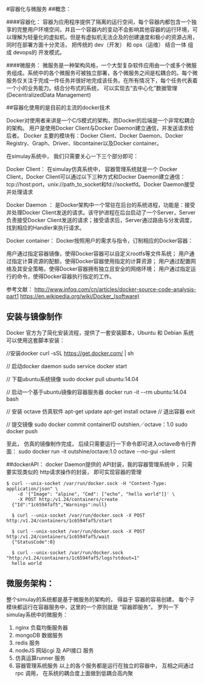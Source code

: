 #容器化与微服务
##概念：

####容器化：
    容器为应用程序提供了隔离的运行空间，每个容器内都包含一个独享的完整用户环境空间，并且一个容器内的变动不会影响其他容器的运行环境，可以理解为轻量化的虚拟机，但是有虚拟机无法企及的创建速度和极小的资源占用，同时在部署方面十分灵活， 把传统的 dev（开发） 和 ops（运维） 结合一体 组成 devops的 开发模式。

####微服务：
    微服务是一种架构风格，一个大型复杂软件应用由一个或多个微服务组成。系统中的各个微服务可被独立部署，各个微服务之间是松耦合的。每个微服务仅关注于完成一件任务并很好地完成该任务。在所有情况下，每个任务代表着一个小的业务能力。结合分布式的系统， 可以实现去“去中心化”数据管理(DecentralizedData Management)


##容器化使用的是目前的主流的docker技术

Docker对使用者来讲是一个C/S模式的架构，而Docker的后端是一个非常松耦合的架构。
用户是使用Docker Client与Docker Daemon建立通信，并发送请求给后者。
Docker 主要的模块有：Docker Client、Docker Daemon、Docker Registry、Graph、Driver、libcontainer以及Docker container。

在simulay系统中， 我们只需要关心一下三个部分即可：

Docker Client： 在simulay仿真系统中， 容器管理系统就是一个 Docker Client，Docker Client可以通过以下三种方式和Docker Daemon建立通信：tcp://host:port，unix://path_to_socket和fd://socketfd。Docker Daemon接受并处理请求

Docker Daemon ： 是Docker架构中一个常驻在后台的系统进程，功能是：接受并处理Docker Client发送的请求。该守护进程在后台启动了一个Server，Server负责接受Docker Client发送的请求；接受请求后，Server通过路由与分发调度，找到相应的Handler来执行请求。

Docker container： Docker按照用户的需求与指令，订制相应的Docker容器：

用户通过指定容器镜像，使得Docker容器可以自定义rootfs等文件系统；
用户通过指定计算资源的配额，使得Docker容器使用指定的计算资源；
用户通过配置网络及其安全策略，使得Docker容器拥有独立且安全的网络环境；
用户通过指定运行的命令，使得Docker容器执行指定的工作。


参考文献： 
http://www.infoq.com/cn/articles/docker-source-code-analysis-part1
https://en.wikipedia.org/wiki/Docker_(software)

## 安装与镜像制作
Docker 官方为了简化安装流程，提供了一套安装脚本，Ubuntu 和 Debian 系统可以使用这套脚本安装：

//安装docker
curl -sSL https://get.docker.com/ | sh  

// 启动docker daemon
sudo service docker start

// 下载ubuntu系统镜像
sudo docker pull ubuntu:14.04

// 启动一个基于ubuntu镜像的容器服务器
docker run -it --rm ubuntu:14.04 bash

// 安装 octave 仿真软件
apt-get update
apt-get install octave
// 退出容器
exit 

// 提交镜像
sudo docker commit containerID outshien／octave：1.0
sudo docker push 

至此， 仿真的镜像制作完成，
后续只需要运行一下命令即可进入octave命令行界面：
sudo docker run -it outshine/octave:1.0 octave --no-gui -silent 

##dockerAPI：
docker Daemon提供的 API封装，我的容器管理系统中 ，只需要实现类似的 http请求操作的封装， 即可实现容器的管理
```
$ curl --unix-socket /var/run/docker.sock -H "Content-Type: application/json" \
    -d '{"Image": "alpine", "Cmd": ["echo", "hello world"]}' \
    -X POST http:/v1.24/containers/create
  {"Id":"1c6594faf5","Warnings":null}

  $ curl --unix-socket /var/run/docker.sock -X POST http:/v1.24/containers/1c6594faf5/start

  $ curl --unix-socket /var/run/docker.sock -X POST http:/v1.24/containers/1c6594faf5/wait
  {"StatusCode":0}

  $ curl --unix-socket /var/run/docker.sock "http:/v1.24/containers/1c6594faf5/logs?stdout=1"
  hello world

```

## 微服务架构：

整个simulay的系统都是基于微服务的架构的，  得益于 容器的容易创建， 每个子模块都运行在容器服务中，这里的一个原则就是 “容器即服务”。
罗列一下simulay系统中的微服务：
1. nginx 负载均衡服务器
2. mongoDB 数据服务
3. redis 服务
4. nodeJS  网站cgi 及 API接口 服务
5. 仿真运算runner 服务
6. 容器管理系统服务
以上的各个服务都是运行在独立的容器中， 互相之间通过rpc 调用， 在系统的耦合度上面做到低耦合高内聚



